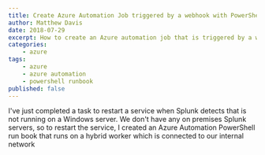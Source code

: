 ```yaml
---
title: Create Azure Automation Job triggered by a webhook with PowerShell
author: Matthew Davis
date: 2018-07-29
excerpt: How to create an Azure automation job that is triggered by a webhook with PowerShell
categories: 
    - azure
tags:
    - azure
    - azure automation
    - powershell runbook
published: false
---
```


I've just completed a task to restart a service when Splunk detects that is not running on a Windows server. We don't have any on premises Splunk servers, so to restart the service, I created an Azure Automation PowerShell run book that runs on a hybrid worker which is connected to our internal network
